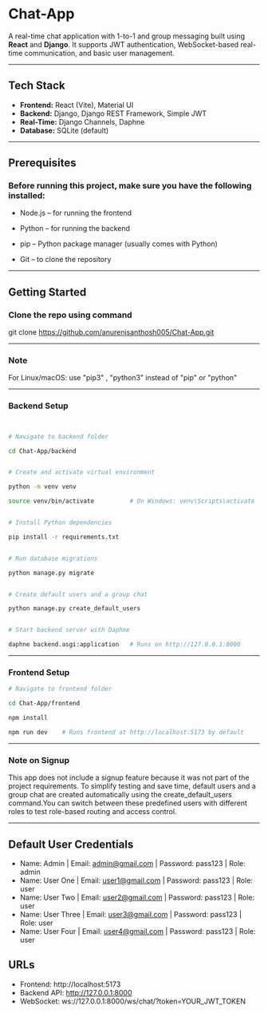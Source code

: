 # Chat-App

A real-time chat application with 1-to-1 and group messaging built using **React** and **Django**. It supports JWT authentication, WebSocket-based real-time communication, and basic user management.

---

## Tech Stack

- **Frontend:** React (Vite), Material UI  
- **Backend:** Django, Django REST Framework, Simple JWT  
- **Real-Time:** Django Channels, Daphne  
- **Database:** SQLite (default)

---
## Prerequisites

### Before running this project, make sure you have the following installed:

- Node.js – for running the frontend

- Python – for running the backend

- pip – Python package manager (usually comes with Python)

- Git – to clone the repository
  
---
## Getting Started

### Clone the repo using command
git clone https://github.com/anurenjsanthosh005/Chat-App.git

---
### Note
For Linux/macOS: use "pip3" , "python3" instead of "pip" or "python"

---

### Backend Setup

```bash


# Navigate to backend folder

cd Chat-App/backend


# Create and activate virtual environment

python -m venv venv

source venv/bin/activate          # On Windows: venv\Scripts\activate


# Install Python dependencies

pip install -r requirements.txt


# Run database migrations

python manage.py migrate


# Create default users and a group chat

python manage.py create_default_users


# Start backend server with Daphne

daphne backend.asgi:application   # Runs on http://127.0.0.1:8000


```
---

### Frontend Setup

```bash
# Navigate to frontend folder

cd Chat-App/frontend

npm install

npm run dev    # Runs frontend at http://localhost:5173 by default

```
---
### Note on Signup
This app does not include a signup feature because it was not part of the project requirements.
To simplify testing and save time, default users and a group chat are created automatically using the create_default_users command.You can switch between these predefined users with different roles to test role-based routing and access control.

---

## Default User Credentials

- Name: Admin       | Email: admin@gmail.com     | Password: pass123 | Role: admin
- Name: User One    | Email: user1@gmail.com     | Password: pass123 | Role: user
- Name: User Two    | Email: user2@gmail.com     | Password: pass123 | Role: user
- Name: User Three  | Email: user3@gmail.com     | Password: pass123 | Role: user
- Name: User Four   | Email: user4@gmail.com     | Password: pass123 | Role: user

## URLs

- Frontend: http://localhost:5173  
- Backend API: http://127.0.0.1:8000
- WebSocket: ws://127.0.0.1:8000/ws/chat/?token=YOUR_JWT_TOKEN

